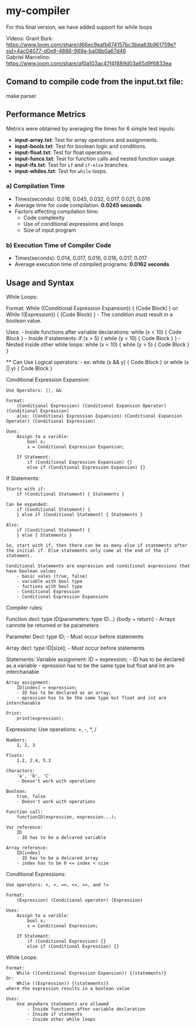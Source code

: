 # my-compiler
For this final version, we have added support for while loops

Videos:
Grant Burk: https://www.loom.com/share/d66ec9eafb674157bc3bea63b961759e?sid=4ac04077-d0e8-4888-989a-ba08b0a67d46 <br>
Gabriel Marcelino: https://www.loom.com/share/af0a103ac47f4f889d03a65d9f6833ea

## Comand to compile code from the input.txt file:
make parser

## Performance Metrics
Metrics were obtained by averaging the times for 6 simple test inputs:
- **input-array.txt**: Test for array operations and assignments.
- **input-bools.txt**: Test for boolean logic and conditions.
- **input-float.txt**: Test for float operations.
- **input-funcs.txt**: Test for function calls and nested function usage.
- **input-ifs.txt**: Test for `if` and `if-else` branches.
- **input-whiles.txt**: Test for `while` loops.

### a) Compilation Time
- Times(seconds): 0.016, 0.045, 0.032, 0.017, 0.021, 0.016
- Average time for code compilation: **0.0245 seconds**
- Factors affecting compilation time:
  - Code complexity
  - Use of conditional expressions and loops
  - Size of input program

### b) Execution Time of Compiler Code
- Times(seconds): 0.014, 0.017, 0.016, 0.016, 0.017, 0.017
- Average execution time of compiled programs: **0.0162 seconds**

## Usage and Syntax
While Loops:

Format:
    While ((Conditional Expression Expansion)) { (Code Block) }
    or:
    While ((Expression)) { (Code Block) }
    - The condition must result in a boolean value.

Uses:
    - Inside functions after variable declarations:
        while (x < 10) { Code Block }
    - Inside if statements:
        if (x > 5) { while (y < 10) { Code Block } }
    - Nested inside other while loops:
        while (x < 10) { while (y > 5) { Code Block } }

** Can Use Logical operators: 
    - ex: while (x && y) { Code Block }
         or while (x || y) { Code Block }

Conditional Expression Expansion:

    Use Operators: ||, &&
    
    Format:
        (Conditional Expression) (Conditional Expansion Operator) (Conditional Expression)
        also: (Conditional Expression Expansion) (Conditional Expansion Operator) (Conditional Expression)

    Uses: 
        Assign to a varible:
            bool x;
            x = Conditional Expression Expansion;

        If Statement:
            if (Conditional Expression Expansion) {} 
            else if (Conditional Expression Expansion) {}

If Statements: 

    Starts with if:
        if (Conditional Statement) { Statements }

    Can be expanded:
        if (Conditional Statement) {
        } else if (Conditional Statement) { Statements }

    Also:
        if (Conditional Statement) {
        } else { Statements }

    So, start with if, then there can be as many else if statements after the initial if. Else statements only come at the end of the if statement.

    Conditional Statements are expression and conditional expressions that have boolean values
        - basic vales (true, false)
        - variable with bool type
        - fuctions with bool type
        - Conditional Expression
        - Conditional Expression Expansions
    


Compiler rules:

Function decl:
    type ID(parameters: type ID...) {body + return}
    - Arrays cannote be returned or be parameters

Parameter Decl:
    type ID;
    - Must occur before statements

Array decl:
    type ID[size];
    - Must occur before statements

Statements:
    Variable assignment:
        ID = expression;
        - ID has to be declared as a variable
        - epression has to be the same type but float and int are interchanable
    
    Array assignment:
        ID[index] = expression;
        - ID has to be declared as an array;
        - epression has to be the same type but float and int are interchanable
    
    Print:
        print(expression);

Expressions:
    Use operations: +, -, *, /

    Numbers:
        1, 2, 3
    
    Floats:
        1.2, 2.4, 5.3

    Characters:
        'a', 'b', 'C'
        - Doesn't work with operations
    
    Boolean:
        true, false
        - Doesn't work with operations
    
    Function call:
        functionID(expression, expression...);

    Var reference:
        ID
        - ID has to be a delcared variable

    Array reference:
        ID[index]
        - ID has to be a delcared array
        - index has to be 0 <= index < size

Conditional Expressions:

    Use operators: <, >, ==, <=, >=, and !=

    Format:
        (Expression) (Conditional operator) (Expression)

    Uses: 
        Assign to a varible:
            bool x;
            x = Conditional Expression;

        If Statement:
            if (Conditional Expression) {} 
            else if (Conditional Expression) {}

While Loops:

    Format:
        While ((Conditional Expression Expansion)) {(statements)}
    Or:
        While ((Expression)) {(statements)}
    where the expression results in a boolean value

    Uses:
        Use anywhere statements are allowed
            - Inside functions after variable declaration
            - Inside if statments
            - Inside other while loops
